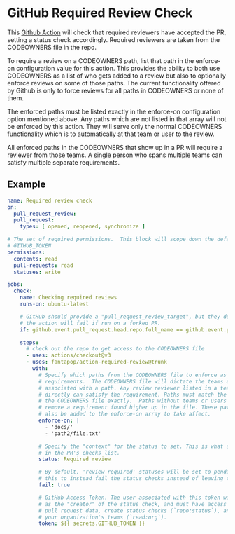 # GitHub Required Review Check

This [Github Action](https://github.com/features/actions) will check that
required reviewers have accepted the PR, setting a status check accordingly. Required reviewers are taken from the CODEOWNERS file in the repo.

To require a review on a CODEOWNERS path, list that path in the enforce-on
configuration value for this action.  This provides the ability to both use
CODEOWNERS as a list of who gets added to a review but also to optionally
enforce reviews on some of those paths.  The current functionality offered by
Github is only to force reviews for all paths in CODEOWNERS or none of them.

The enforced paths must be listed exactly in the enforce-on configuration option
mentioned above.  Any paths which are not listed in that array will not be
enforced by this action.  They will serve only the normal CODEOWNERS
functionality which is to automatically at that team or user to the review.

All enforced paths in the CODEOWNERS that show up in a PR will require a reviewer from those teams.  A single person who spans multiple teams can satisfy multiple separate requirements.

## Example

```yaml
name: Required review check
on:
  pull_request_review:
  pull_request:
    types: [ opened, reopened, synchronize ]

# The set of required permissions.  This block will scope down the default
# GITHUB_TOKEN
permissions:
  contents: read
  pull-requests: read
  statuses: write

jobs:
  check:
    name: Checking required reviews
    runs-on: ubuntu-latest

    # GitHub should provide a "pull_request_review_target", but they don't and
    # the action will fail if run on a forked PR.
    if: github.event.pull_request.head.repo.full_name == github.event.pull_request.base.repo.full_name

    steps:
      # check out the repo to get access to the CODEOWNERS file
      - uses: actions/checkout@v3
      - uses: fantapop/action-required-review@trunk
        with:
          # Specify which paths from the CODEOWNERS file to enforce as review
          # requirements.  The CODEOWNERS file will dictate the teams and users
          # associated with a path. Any review reviewer listed in a team or
          # directly can satisfy the requirement. Paths must match the path in
          # the CODEOWNERS file exactly.  Paths without teams or users listed
          # remove a requirement found higher up in the file. These paths must
          # also be added to the enforce-on array to take affect.
          enforce-on: |
            - 'docs/'
            - 'path2/file.txt'

          # Specify the "context" for the status to set. This is what shows up
          # in the PR's checks list.
          status: Required review

          # By default, 'review required' statuses will be set to pending. Set
          # this to instead fail the status checks instead of leaving them pending.
          fail: true

          # GitHub Access Token. The user associated with this token will show up
          # as the "creator" of the status check, and must have access to read
          # pull request data, create status checks (`repo:status`), and to read
          # your organization's teams (`read:org`).
          token: ${{ secrets.GITHUB_TOKEN }}
```
